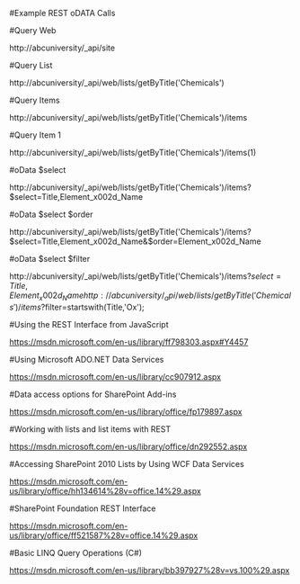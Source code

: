 ﻿#Example REST oDATA Calls

#Query Web

http://abcuniversity/_api/site

#Query List

http://abcuniversity/_api/web/lists/getByTitle('Chemicals')

#Query Items

http://abcuniversity/_api/web/lists/getByTitle('Chemicals')/items

#Query Item 1

http://abcuniversity/_api/web/lists/getByTitle('Chemicals')/items(1)

#oData $select

http://abcuniversity/_api/web/lists/getByTitle('Chemicals')/items?$select=Title,Element_x002d_Name

#oData $select $order

http://abcuniversity/_api/web/lists/getByTitle('Chemicals')/items?$select=Title,Element_x002d_Name&$order=Element_x002d_Name

#oData $select $filter

http://abcuniversity/_api/web/lists/getByTitle('Chemicals')/items?$select=Title,Element_x002d_Namehttp://abcuniversity/_api/web/lists/getByTitle('Chemicals')/items?$filter=startswith(Title,'Ox');

#Using the REST Interface from JavaScript

https://msdn.microsoft.com/en-us/library/ff798303.aspx#Y4457

#Using Microsoft ADO.NET Data Services

https://msdn.microsoft.com/en-us/library/cc907912.aspx

#Data access options for SharePoint Add-ins

https://msdn.microsoft.com/en-us/library/office/fp179897.aspx

#Working with lists and list items with REST

https://msdn.microsoft.com/en-us/library/office/dn292552.aspx

#Accessing SharePoint 2010 Lists by Using WCF Data Services

https://msdn.microsoft.com/en-us/library/office/hh134614%28v=office.14%29.aspx

#SharePoint Foundation REST Interface

https://msdn.microsoft.com/en-us/library/office/ff521587%28v=office.14%29.aspx

#Basic LINQ Query Operations (C#)

https://msdn.microsoft.com/en-us/library/bb397927%28v=vs.100%29.aspx






